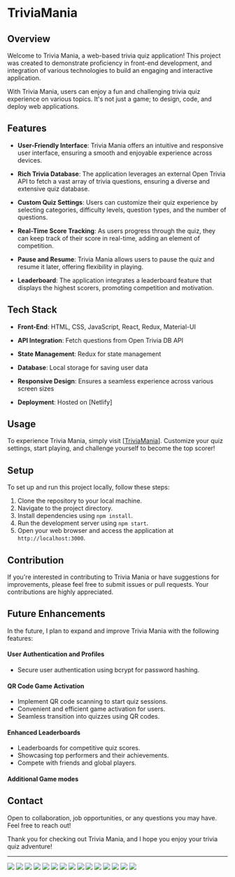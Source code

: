 # TriviaMania

## Overview

Welcome to Trivia Mania, a web-based trivia quiz application! This project was created to demonstrate proficiency in front-end development, and integration of various technologies to build an engaging and interactive application.

With Trivia Mania, users can enjoy a fun and challenging trivia quiz experience on various topics. It's not just a game; to design, code, and deploy web applications.

## Features

- **User-Friendly Interface**: Trivia Mania offers an intuitive and responsive user interface, ensuring a smooth and enjoyable experience across devices.

- **Rich Trivia Database**: The application leverages an external Open Trivia API to fetch a vast array of trivia questions, ensuring a diverse and extensive quiz database.

- **Custom Quiz Settings**: Users can customize their quiz experience by selecting categories, difficulty levels, question types, and the number of questions.

- **Real-Time Score Tracking**: As users progress through the quiz, they can keep track of their score in real-time, adding an element of competition.

- **Pause and Resume**: Trivia Mania allows users to pause the quiz and resume it later, offering flexibility in playing.

- **Leaderboard**: The application integrates a leaderboard feature that displays the highest scorers, promoting competition and motivation.

## Tech Stack

- **Front-End**: HTML, CSS, JavaScript, React, Redux, Material-UI

- **API Integration**: Fetch questions from Open Trivia DB API

- **State Management**: Redux for state management

- **Database**: Local storage for saving user data

- **Responsive Design**: Ensures a seamless experience across various screen sizes

- **Deployment**: Hosted on [Netlify]

## Usage

To experience Trivia Mania, simply visit [[TriviaMania](https://triviamania.netlify.app/)]. Customize your quiz settings, start playing, and challenge yourself to become the top scorer!

## Setup

To set up and run this project locally, follow these steps:

1. Clone the repository to your local machine.
2. Navigate to the project directory.
3. Install dependencies using `npm install`.
4. Run the development server using `npm start`.
5. Open your web browser and access the application at `http://localhost:3000`.

## Contribution

If you're interested in contributing to Trivia Mania or have suggestions for improvements, please feel free to submit issues or pull requests. Your contributions are highly appreciated.

## Future Enhancements

In the future, I plan to expand and improve Trivia Mania with the following features:

#### User Authentication and Profiles
- Secure user authentication using bcrypt for password hashing.

#### QR Code Game Activation
- Implement QR code scanning to start quiz sessions.
- Convenient and efficient game activation for users.
- Seamless transition into quizzes using QR codes.

#### Enhanced Leaderboards
- Leaderboards for competitive quiz scores.
- Showcasing top performers and their achievements.
- Compete with friends and global players.

#### Additional Game modes

## Contact

Open to collaboration, job opportunities, or any questions you may have. Feel free to reach out!

Thank you for checking out Trivia Mania, and I hope you enjoy your trivia quiz adventure!

---
![](trivia-mania/public/1.png) ![](trivia-mania/public/2.png) ![](trivia-mania/public/3.png) 
![](trivia-mania/public/4.png) ![](trivia-mania/public/5.png) ![](trivia-mania/public/6.png) 
![](trivia-mania/public/7.png) ![](trivia-mania/public/8.png) ![](trivia-mania/public/9.png)
![](trivia-mania/public/10.png) ![](trivia-mania/public/11.png) ![](trivia-mania/public/12.png) 
![](trivia-mania/public/13.png) ![](trivia-mania/public/14.png) ![](trivia-mania/public/15.png)  
